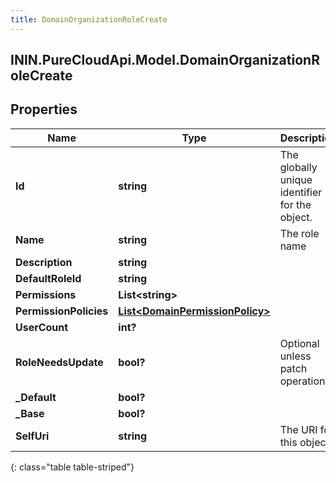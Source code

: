 ```yaml
---
title: DomainOrganizationRoleCreate
---
```

## ININ.PureCloudApi.Model.DomainOrganizationRoleCreate

## Properties

|Name | Type | Description | Notes|
|------------ | ------------- | ------------- | -------------|
| **Id** | **string** | The globally unique identifier for the object. | [optional] |
| **Name** | **string** | The role name | |
| **Description** | **string** |  | [optional] |
| **DefaultRoleId** | **string** |  | [optional] |
| **Permissions** | **List&lt;string&gt;** |  | [optional] |
| **PermissionPolicies** | [**List&lt;DomainPermissionPolicy&gt;**](DomainPermissionPolicy.html) |  | [optional] |
| **UserCount** | **int?** |  | [optional] |
| **RoleNeedsUpdate** | **bool?** | Optional unless patch operation. | [optional] |
| **_Default** | **bool?** |  | [optional] |
| **_Base** | **bool?** |  | [optional] |
| **SelfUri** | **string** | The URI for this object | [optional] |
{: class="table table-striped"}


